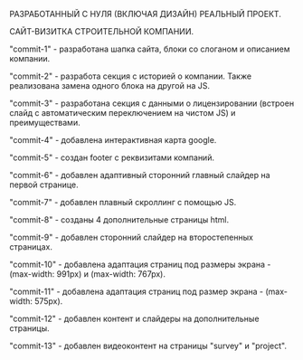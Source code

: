 РАЗРАБОТАННЫЙ С НУЛЯ (ВКЛЮЧАЯ ДИЗАЙН) РЕАЛЬНЫЙ ПРОЕКТ. 

САЙТ-ВИЗИТКА СТРОИТЕЛЬНОЙ КОМПАНИИ.

"commit-1" - разработана шапка сайта, блоки со слоганом и описанием компании.

"commit-2" - разработа секция с историей о компании. Также реализована замена одного блока на другой на JS.

"commit-3" - разработана секция с данными о лицензировании (встроен слайд с автоматическим переключением на чистом JS) и преимуществами.

"commit-4" - добавлена интерактивная карта google.

"commit-5" - создан footer с реквизитами компаний.

"commit-6" - добавлен адаптивный сторонний главный слайдер на первой странице.

"commit-7" - добавлен плавный скроллинг с помощью JS.

"commit-8" - созданы 4 дополнительные страницы html.

"commit-9" - добавлен сторонний слайдер на второстепенных страницах.

"commit-10" - добавлена адаптация страниц под размеры экрана - (max-width: 991px) и (max-width: 767px).

"commit-11" - добавлена адаптация страниц под размер экрана - (max-width: 575px).

"commit-12" - добавлен контент и слайдеры на дополнительные страницы.

"commit-13" - добавлен видеоконтент на страницы "survey" и "project".

